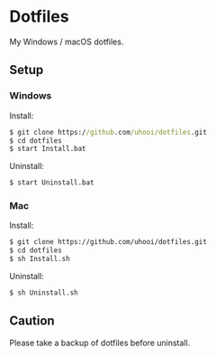 # Dotfiles
My Windows / macOS dotfiles.

## Setup
### Windows
Install:
```bat
$ git clone https://github.com/uhooi/dotfiles.git
$ cd dotfiles
$ start Install.bat
```

Uninstall:
```bat
$ start Uninstall.bat
```

### Mac
Install:
```bash
$ git clone https://github.com/uhooi/dotfiles.git
$ cd dotfiles
$ sh Install.sh
```

Uninstall:
```bash
$ sh Uninstall.sh
```

## Caution
Please take a backup of dotfiles before uninstall.

